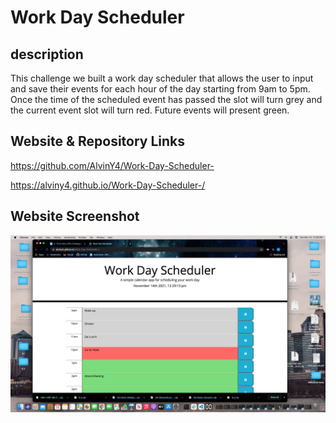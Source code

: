 # Work Day Scheduler 
## description
This challenge we built a work day scheduler that allows the user to input and save their events for each hour of the day starting from 9am to 5pm. 
Once the time of the scheduled event has passed the slot will turn grey and the current event slot will turn red. Future events will present green. 

## Website & Repository Links 

https://github.com/AlvinY4/Work-Day-Scheduler-

https://alviny4.github.io/Work-Day-Scheduler-/ 

## Website Screenshot

<img  width="964" src=https://github.com/AlvinY4/Work-Day-Scheduler-/blob/main/assets/images/WorkDaySchedulerScreenshot.png>  

